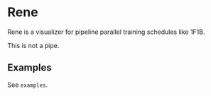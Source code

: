# Rene

Rene is a visualizer for pipeline parallel training schedules like 1F1B.

This is not a pipe.

## Examples

See `examples`.
